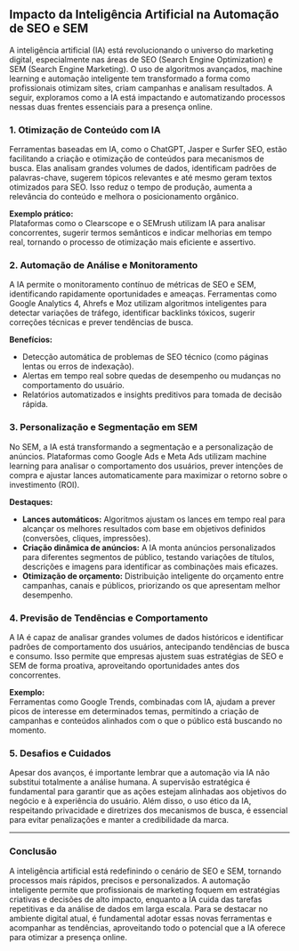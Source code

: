 
## Impacto da Inteligência Artificial na Automação de SEO e SEM

A inteligência artificial (IA) está revolucionando o universo do marketing digital, especialmente nas áreas de SEO (Search Engine Optimization) e SEM (Search Engine Marketing). O uso de algoritmos avançados, machine learning e automação inteligente tem transformado a forma como profissionais otimizam sites, criam campanhas e analisam resultados. A seguir, exploramos como a IA está impactando e automatizando processos nessas duas frentes essenciais para a presença online.

### 1. Otimização de Conteúdo com IA

Ferramentas baseadas em IA, como o ChatGPT, Jasper e Surfer SEO, estão facilitando a criação e otimização de conteúdos para mecanismos de busca. Elas analisam grandes volumes de dados, identificam padrões de palavras-chave, sugerem tópicos relevantes e até mesmo geram textos otimizados para SEO. Isso reduz o tempo de produção, aumenta a relevância do conteúdo e melhora o posicionamento orgânico.

**Exemplo prático:**  
Plataformas como o Clearscope e o SEMrush utilizam IA para analisar concorrentes, sugerir termos semânticos e indicar melhorias em tempo real, tornando o processo de otimização mais eficiente e assertivo.

### 2. Automação de Análise e Monitoramento

A IA permite o monitoramento contínuo de métricas de SEO e SEM, identificando rapidamente oportunidades e ameaças. Ferramentas como Google Analytics 4, Ahrefs e Moz utilizam algoritmos inteligentes para detectar variações de tráfego, identificar backlinks tóxicos, sugerir correções técnicas e prever tendências de busca.

**Benefícios:**
- Detecção automática de problemas de SEO técnico (como páginas lentas ou erros de indexação).
- Alertas em tempo real sobre quedas de desempenho ou mudanças no comportamento do usuário.
- Relatórios automatizados e insights preditivos para tomada de decisão rápida.

### 3. Personalização e Segmentação em SEM

No SEM, a IA está transformando a segmentação e a personalização de anúncios. Plataformas como Google Ads e Meta Ads utilizam machine learning para analisar o comportamento dos usuários, prever intenções de compra e ajustar lances automaticamente para maximizar o retorno sobre o investimento (ROI).

**Destaques:**
- **Lances automáticos:** Algoritmos ajustam os lances em tempo real para alcançar os melhores resultados com base em objetivos definidos (conversões, cliques, impressões).
- **Criação dinâmica de anúncios:** A IA monta anúncios personalizados para diferentes segmentos de público, testando variações de títulos, descrições e imagens para identificar as combinações mais eficazes.
- **Otimização de orçamento:** Distribuição inteligente do orçamento entre campanhas, canais e públicos, priorizando os que apresentam melhor desempenho.

### 4. Previsão de Tendências e Comportamento

A IA é capaz de analisar grandes volumes de dados históricos e identificar padrões de comportamento dos usuários, antecipando tendências de busca e consumo. Isso permite que empresas ajustem suas estratégias de SEO e SEM de forma proativa, aproveitando oportunidades antes dos concorrentes.

**Exemplo:**  
Ferramentas como Google Trends, combinadas com IA, ajudam a prever picos de interesse em determinados temas, permitindo a criação de campanhas e conteúdos alinhados com o que o público está buscando no momento.

### 5. Desafios e Cuidados

Apesar dos avanços, é importante lembrar que a automação via IA não substitui totalmente a análise humana. A supervisão estratégica é fundamental para garantir que as ações estejam alinhadas aos objetivos do negócio e à experiência do usuário. Além disso, o uso ético da IA, respeitando privacidade e diretrizes dos mecanismos de busca, é essencial para evitar penalizações e manter a credibilidade da marca.

---

### **Conclusão**

A inteligência artificial está redefinindo o cenário de SEO e SEM, tornando processos mais rápidos, precisos e personalizados. A automação inteligente permite que profissionais de marketing foquem em estratégias criativas e decisões de alto impacto, enquanto a IA cuida das tarefas repetitivas e da análise de dados em larga escala. Para se destacar no ambiente digital atual, é fundamental adotar essas novas ferramentas e acompanhar as tendências, aproveitando todo o potencial que a IA oferece para otimizar a presença online.
```
